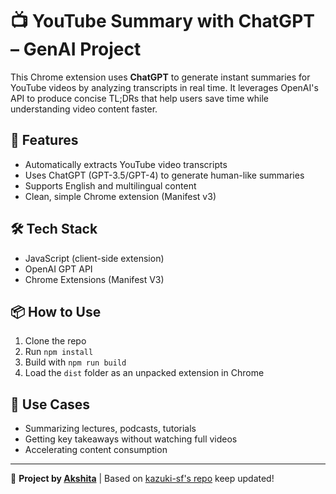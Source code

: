 # 📺 YouTube Summary with ChatGPT – GenAI Project

This Chrome extension uses **ChatGPT** to generate instant summaries for YouTube videos by analyzing transcripts in real time. It leverages OpenAI's API to produce concise TL;DRs that help users save time while understanding video content faster.

## 🚀 Features
- Automatically extracts YouTube video transcripts
- Uses ChatGPT (GPT-3.5/GPT-4) to generate human-like summaries
- Supports English and multilingual content
- Clean, simple Chrome extension (Manifest v3)

## 🛠 Tech Stack
- JavaScript (client-side extension)
- OpenAI GPT API
- Chrome Extensions (Manifest V3)

## 📦 How to Use
1. Clone the repo
2. Run `npm install`
3. Build with `npm run build`
4. Load the `dist` folder as an unpacked extension in Chrome

## 🧠 Use Cases
- Summarizing lectures, podcasts, tutorials
- Getting key takeaways without watching full videos
- Accelerating content consumption

---

📍 **Project by [Akshita](https://github.com/akshita4020)** | Based on [kazuki-sf's repo](https://github.com/kazuki-sf/YouTube_Summary_with_ChatGPT)
keep updated!

